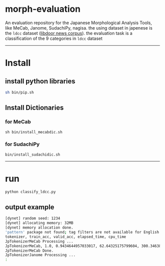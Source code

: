 # morph-evaluation
An evaluation repository for the Japanese Morphological Analysis Tools,
like MeCab, Janome, SudachiPy, nagisa.
the using dataset in japenese is the `ldcc` dataset
([libdoor news corpus](https://www.rondhuit.com/download.html)).
the evaluation task is a classification of the 9 categories in `ldcc` dataset


---

# Install

## install python libraries

```bash
sh bin/pip.sh
```

## Install Dictionaries

### for MeCab

```
sh bin/install_mecabdic.sh
```

### for SudachiPy

```
bin/install_sudachidic.sh
```

---

# run

```bash
python classify_ldcc.py
```
## output example

```bash
[dynet] random seed: 1234
[dynet] allocating memory: 32MB
[dynet] memory allocation done.
'pattern' package not found; tag filters are not available for English
tokenizer, train_acc, valid_acc, elapsed_time, cpu_time
JpTokenizerMeCab Processing ...
JpTokenizerMeCab, 1.0, 0.9434644957033017, 62.64325175799604, 300.346383533
JpTokenizerMeCab Done.
JpTokenizerJanome Processing ...
:
```
